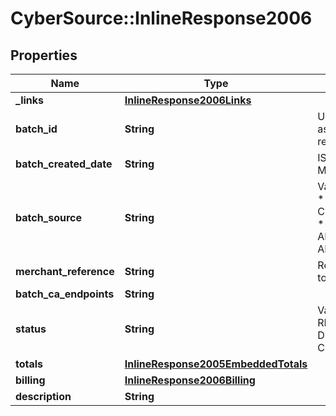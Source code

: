 # CyberSource::InlineResponse2006

## Properties
Name | Type | Description | Notes
------------ | ------------- | ------------- | -------------
**_links** | [**InlineResponse2006Links**](InlineResponse2006Links.md) |  | [optional] 
**batch_id** | **String** | Unique identification number assigned to the submitted request. | [optional] 
**batch_created_date** | **String** | ISO-8601 format: yyyy-MM-ddTHH:mm:ssZ | [optional] 
**batch_source** | **String** | Valid Values:   * SCHEDULER   * TOKEN_API   * CREDIT_CARD_FILE_UPLOAD   * AMEX_REGSITRY   * AMEX_REGISTRY_API   * AMEX_MAINTENANCE  | [optional] 
**merchant_reference** | **String** | Reference used by merchant to identify batch. | [optional] 
**batch_ca_endpoints** | **String** |  | [optional] 
**status** | **String** | Valid Values:   * REJECTED   * RECEIVED   * VALIDATED   * DECLINED   * PROCESSING   * COMPLETED  | [optional] 
**totals** | [**InlineResponse2005EmbeddedTotals**](InlineResponse2005EmbeddedTotals.md) |  | [optional] 
**billing** | [**InlineResponse2006Billing**](InlineResponse2006Billing.md) |  | [optional] 
**description** | **String** |  | [optional] 


